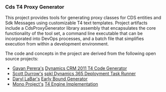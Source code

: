 ### Cds T4 Proxy Generator

This project provides tools for generating proxy classes for CDS entities and Sdk Messages using customizable T4 text templates. Project
artifacts include a CdsProxyGenerator library assembly that encapsulates the core functionality of the tool set, a command line 
executable that can be incorporated into DevOps processes, and a batch file that simplifies execution from within a development environment.

The code and concepts in the project are derived from the following open source projects:

- [Gayan Perera's](https://twitter.com/NZxRMGuy) [Dynamics CRM 2011 T4 Code Generator](https://archive.codeplex.com/?p=crm2011codegen)
- [Scott Durrow's](https://twitter.com/ScottDurow) [spkl Dynamics 365 Deployment Task Runner](https://github.com/scottdurow/SparkleXrm/tree/master/spkl)
- [Daryl LaBar's](https://twitter.com/ddlabar) [Early Bound Generator](https://github.com/daryllabar/DLaB.Xrm.XrmToolBoxTools/tree/master/DLaB.EarlyBoundGenerator)
- [Mono Project's](https://github.com/mono) [T4 Engine Implementation](https://github.com/mono/t4)

